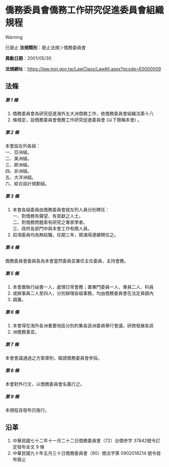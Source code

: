 # 僑務委員會僑務工作研究促進委員會組織規程


> [!WARNING]
> 已廢止
**法規類別**：廢止法規＞僑務委員會

**異動日期**：2001/05/30  

**法規網址**：https://law.moj.gov.tw/LawClass/LawAll.aspx?pcode=E0000009



## 法條
##### 第 1 條
1. 僑務委員會為研究促進海外五大洲僑務工作，依僑務委員會組織法第十八
1. 條規定，設僑務委員會僑務工作研究促進委員會 (以下簡稱本會) 。

##### 第 2 條
本會設左列各組：  
一、亞洲組。  
二、美洲組。  
三、歐洲組。  
四、非洲組。  
五、大洋洲組。  
六、綜合設計規劃組。

##### 第 3 條
1. 本會各組委員由僑務委員會就左列人員分別聘任：  
一、對僑務有聲望、有貢獻之人士。  
二、對僑務問題素有研究之專家學者。  
三、政府各部門中與本會工作有關人員。
1. 前項委員均為無給職，任期三年，期滿得連續聘任之。

##### 第 4 條
僑務委員會委員長為本會當然委員並兼任主任委員，主持會務。

##### 第 5 條
1. 本會置執行祕書一人，處理日常會務；置專門委員一人、專員二人、科員
1. 或辦事員二人至四人，分別辦理各組事務，均由僑務委員會在法定員額內
1. 調兼。

##### 第 6 條
1. 本會得在海外各洲重要地區分別約集各該洲委員舉行會議，研商發展各該
1. 洲僑務事宜。

##### 第 7 條
本會會議通過之方案章則，報請僑務委員會參採。

##### 第 8 條
本會對外行文，以僑務委員會名義行之。

##### 第 9 條
本規程自發布日施行。

## 沿革
1. 中華民國七十二年十一月二十二日僑務委員會（72）台僑參字 37842號令訂定發布全文 9  條
1. 中華民國九十年五月三十日僑務委員會（90）僑法字第 0902018214 號令發布廢止
